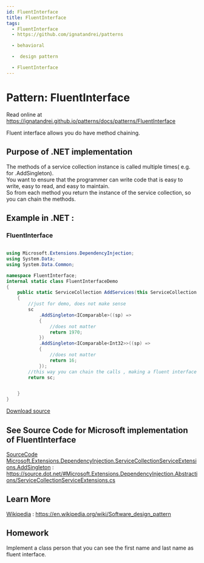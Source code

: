 ```yaml
---
id: FluentInterface
title: FluentInterface
tags:
  - FluentInterface
  - https://github.com/ignatandrei/patterns

  - behavioral

  -  design pattern

  - FluentInterface
---
```


# Pattern:  FluentInterface

Read online at https://ignatandrei.github.io/patterns/docs/patterns/FluentInterface

<!-- id : 15 -->
Fluent interface allows you do have method chaining.    <br />

## Purpose of .NET implementation

The methods of a service collection instance is called multiple times( e.g. for .AddSingleton).    <br />
You want to ensure that the programmer can write code that is easy to write, easy to read, and easy to maintain.    <br />
So from each method you return the instance of the service collection, so you can chain the methods.    <br />

## Example in .NET : 


###  FluentInterface
```csharp showLineNumbers title="FluentInterface example for Pattern FluentInterface"

using Microsoft.Extensions.DependencyInjection;
using System.Data;
using System.Data.Common;

namespace FluentInterface;
internal static class FluentInterfaceDemo
{
    public static ServiceCollection AddServices(this ServiceCollection sc)
    {
        //just for demo, does not make sense
        sc
            .AddSingleton<IComparable>((sp) =>
            {
                //does not matter
                return 1970;
            })
            .AddSingleton<IComparable<Int32>>((sp) =>
            {
                //does not matter
                return 16;
            });
        //this way you can chain the calls , making a fluent interface 
        return sc;


    }
}

```

<!-- delete start -->
[Download source](/zipSourceCodes/fluentinterface.zip)
<!-- delete end -->


## See Source Code for Microsoft implementation of FluentInterface


[SourceCode Microsoft.Extensions.DependencyInjection.ServiceCollectionServiceExtensions.AddSingleton](https://source.dot.net/#Microsoft.Extensions.DependencyInjection.Abstractions/ServiceCollectionServiceExtensions.cs) : https://source.dot.net/#Microsoft.Extensions.DependencyInjection.Abstractions/ServiceCollectionServiceExtensions.cs


## Learn More


[Wikipedia](https://en.wikipedia.org/wiki/Software_design_pattern) : https://en.wikipedia.org/wiki/Software_design_pattern   


## Homework


Implement a class person that you can see the first name and last name as fluent interface.    <br />


